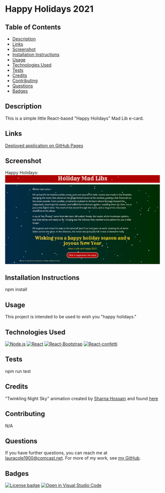 # Happy Holidays 2021

## Table of Contents

* [Description](#description)
* [Links](#links)
* [Screenshot](#screenshot)
* [Installation Instructions](#installation-instructions)
* [Usage](#usage)
* [Technologies Used](#technologies-used)
* [Tests](#tests)
* [Credits](#credits)
* [Contributing](#contributing)
* [Questions](#questions)
* [Badges](#badges)

## Description

This is a simple little React-based "Happy Holidays" Mad Lib e-card.

## Links

[Deployed application on GitHub Pages](https://lauracole1900.github.io/holiday-ecard-2021/)

## Screenshot

Happy Holidays:
![Happy holidays](images/happy-holidays-screenshot.png)

## Installation Instructions

npm install

## Usage

This project is intended to be used to wish you "happy holidays."

## Technologies Used

[![Node.js](https://img.shields.io/badge/built%20with-Node.js-3c873a)](https://nodejs.org/en/) [![React](https://img.shields.io/badge/built%20with-React-61dbfb)](https://reactjs.org/) [![React-Bootstrap](https://img.shields.io/badge/built%20with-React%20Bootstrap-61dbfb)](https://react-bootstrap.github.io/) [![React-confetti](https://img.shields.io/badge/built%20with-React%20Snowfall-cc3534)](https://www.npmjs.com/package/react-snowfall)

## Tests

npm run test

## Credits

"Twinkling Night Sky" animation created by [Sharna Hossain](https://codepen.io/sharnajh) and found [here](https://codepen.io/sharnajh/pen/WNvppRy)

## Contributing

N/A

## Questions

If you have further questions, you can reach me at lauracole1900@comcast.net. For more of my work, see [my GitHub](https://github.com/LauraCole1900).

## Badges

[![License badge](https://img.shields.io/badge/license-MIT-008000)](./LICENSE) [![Open in Visual Studio Code](https://open.vscode.dev/badges/open-in-vscode.svg)](https://open.vscode.dev/LauraCole1900/holiday-ecard-2021)